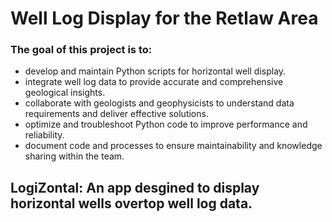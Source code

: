 # Well Log Display for the Retlaw Area
### The goal of this project is to:
- develop and maintain Python scripts for horizontal well display. 
- integrate well log data to provide accurate and comprehensive geological insights. 
- collaborate with geologists and geophysicists to understand data requirements and deliver effective solutions. 
- optimize and troubleshoot Python code to improve performance and reliability. 
- document code and processes to ensure maintainability and knowledge sharing within the team.
## LogiZontal: An app desgined to display horizontal wells overtop well log data.

